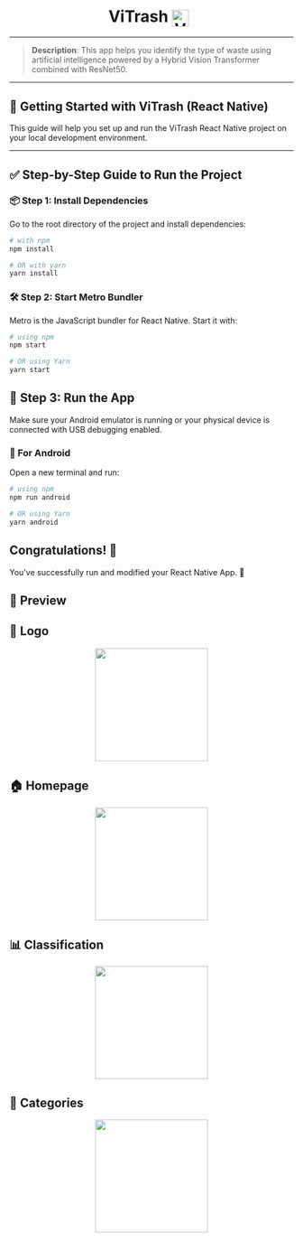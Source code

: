 
<h1 align="center">
  ViTrash
   <img src="https://github.com/user-attachments/assets/a6107699-5093-4c1c-a202-72d8c09f067a" alt="ViTrash Logo" width="30" style="vertical-align: middle; margin-right: 10px;" />
</h1>


---

> **Description**: This app helps you identify the type of waste using artificial intelligence powered by a Hybrid Vision Transformer combined with ResNet50.

---

## 🚀 Getting Started with ViTrash (React Native)

This guide will help you set up and run the ViTrash React Native project on your local development environment.

---

## ✅ Step-by-Step Guide to Run the Project

### 📦 Step 1: Install Dependencies

Go to the root directory of the project and install dependencies:

```bash
# with npm
npm install

# OR with yarn
yarn install
```

### 🛠️ Step 2: Start Metro Bundler

Metro is the JavaScript bundler for React Native. Start it with:

```bash
# using npm
npm start

# OR using Yarn
yarn start
```

## 🤖 Step 3: Run the App

Make sure your Android emulator is running or your physical device is connected with USB debugging enabled.

### 📱 For Android

Open a new terminal and run:

```bash
# using npm
npm run android

# OR using Yarn
yarn android
```

## Congratulations! :tada:

You've successfully run and modified your React Native App. :partying_face:


## 🚀 Preview

<h2>🌟 Logo</h2>
<p align="center">
  <img src="https://github.com/user-attachments/assets/51c394d8-c10a-4de2-96d6-c78d2173bd32" width="200px">
</p>

<h2>🏠 Homepage</h2>
<p align="center">
  <img src="https://github.com/user-attachments/assets/39583956-e0d6-4b12-a3aa-aef332852858" width="200px">
</p>

<h2>📊 Classification</h2>
<p align="center">
  <img src="https://github.com/user-attachments/assets/26680d53-abe9-4788-902f-b88b3d8c2ae2" width="200px">
</p>

<h2>📂 Categories</h2>
<p align="center">
  <img src="https://github.com/user-attachments/assets/745ab7a1-bf3f-49a8-b97d-5e3b16f77181" width="200px">
</p>





